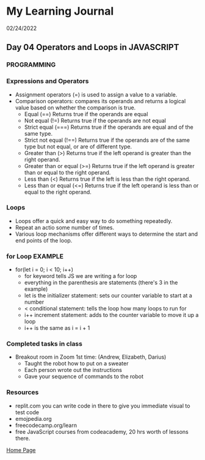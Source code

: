 # My Learning Journal
02/24/2022
## Day 04 Operators and Loops in JAVASCRIPT
### PROGRAMMING


### Expressions and Operators
- Assignment operators (=) is used to assign a value to a variable. 
- Comparison operators: compares its operands and returns a logical value based on whether the comparison is true. 
  - Equal (==) Returns true if the operands are equal
  - Not equal (!=) Returns true if the operands are not equal
  - Strict equal (===) Returns true if the operands are equal and of the same type.
  - Strict not equal (!==) Returns true if the operands are of the same type but not equal, or are of different type.
  - Greater than (>) Returns true if the left operand is greater than the right operand.
  - Greater than or equal (>=) Returns true if the left operand is greater than or equal to the right operand.
  - Less than (<) Returns true if the left is less than the right operand.
  - Less than or equal (<=) Returns true if the left operand is less than or equal to the right operand.

### Loops
- Loops offer a quick and easy way to do something repeatedly. 
- Repeat an actio some number of times. 
- Various loop mechanisms offer different ways to determine the start and end points of the loop.

### for Loop EXAMPLE
- for(let i = 0; i < 10; i++)
    - for keyword tells JS we are writing a for loop
    - everything in the parenthesis are statements (there's 3 in the example)
    - let is the initializer statement: sets our counter variable to start at a number
    - < conditional statement: tells the loop how many loops to run for
    - i++ increment statement: adds to the counter variable to move it up a loop
    - i++ is the same as i = i + 1


### Completed tasks in class
- Breakout room in Zoom 1st time: (Andrew, Elizabeth, Darius)
  - Taught the robot how to put on a sweater
  - Each person wrote out the instructions
  - Gave your sequence of commands to the robot

### Resources
- replit.com you can write code in there to give you immediate visual to test code
- emojpedia.org
- freecodecamp.org/learn
- free JavaScript courses from codeacademy, 20 hrs worth of lessons there.

[Home Page](https://kenney-yang.github.io/reading-notes/)